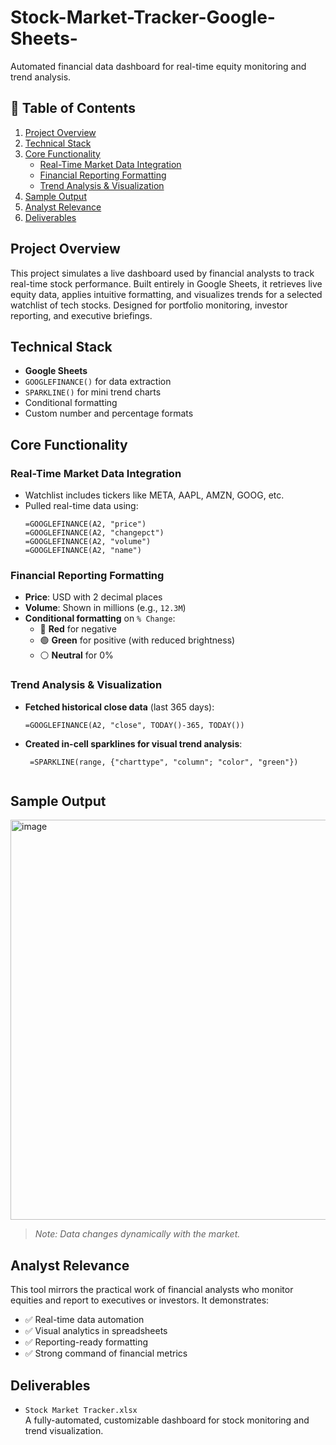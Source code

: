 # Stock-Market-Tracker-Google-Sheets-

Automated financial data dashboard for real-time equity monitoring and trend analysis.



## 📌 Table of Contents

1. [Project Overview](#project-overview)  
2. [Technical Stack](#technical-stack)  
3. [Core Functionality](#core-functionality)  
   - [Real-Time Market Data Integration](#real-time-market-data-integration)  
   - [Financial Reporting Formatting](#financial-reporting-formatting)  
   - [Trend Analysis & Visualization](#trend-analysis--visualization)
4. [Sample Output](#sample-output)  
5. [Analyst Relevance](#analyst-relevance)  
6. [Deliverables](#deliverables)



## Project Overview

This project simulates a live dashboard used by financial analysts to track real-time stock performance. Built entirely in Google Sheets, it retrieves live equity data, applies intuitive formatting, and visualizes trends for a selected watchlist of tech stocks. Designed for portfolio monitoring, investor reporting, and executive briefings.


## Technical Stack

- **Google Sheets**  
- `GOOGLEFINANCE()` for data extraction  
- `SPARKLINE()` for mini trend charts  
- Conditional formatting  
- Custom number and percentage formats


## Core Functionality

### Real-Time Market Data Integration

- Watchlist includes tickers like META, AAPL, AMZN, GOOG, etc.
- Pulled real-time data using:
  ```excel
  =GOOGLEFINANCE(A2, "price")
  =GOOGLEFINANCE(A2, "changepct")
  =GOOGLEFINANCE(A2, "volume")
  =GOOGLEFINANCE(A2, "name")

### Financial Reporting Formatting

- **Price**: USD with 2 decimal places  
- **Volume**: Shown in millions (e.g., `12.3M`)  
- **Conditional formatting** on `% Change`:
  - 🔴 **Red** for negative
  - 🟢 **Green** for positive (with reduced brightness)
  - ⚪️ **Neutral** for 0%

### Trend Analysis & Visualization

- **Fetched historical close data** (last 365 days):
  ```excel
  =GOOGLEFINANCE(A2, "close", TODAY()-365, TODAY())

- **Created in-cell sparklines for visual trend analysis**:
  ```excel
   =SPARKLINE(range, {"charttype", "column"; "color", "green"})


## Sample Output

<img width="640" alt="image" src="https://github.com/user-attachments/assets/f6dbf852-28ac-4214-a982-74d96a337df1" />

> *Note: Data changes dynamically with the market.*


## Analyst Relevance

This tool mirrors the practical work of financial analysts who monitor equities and report to executives or investors. It demonstrates:

- ✅ Real-time data automation  
- ✅ Visual analytics in spreadsheets  
- ✅ Reporting-ready formatting  
- ✅ Strong command of financial metrics


## Deliverables

- `Stock Market Tracker.xlsx`  
  A fully-automated, customizable dashboard for stock monitoring and trend visualization.

